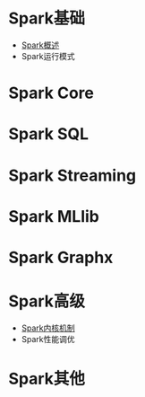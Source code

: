 # Spark基础
- [Spark概述](01spark/2-1-spark概述.md)
- Spark运行模式

# Spark Core

# Spark SQL

# Spark Streaming

# Spark MLlib

# Spark Graphx

# Spark高级 
- [Spark内核机制](https://www.baidu.com)
- Spark性能调优

# Spark其他


